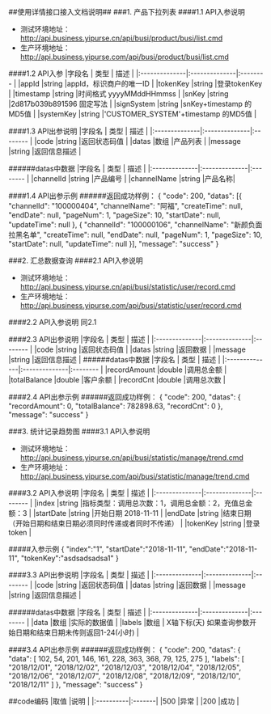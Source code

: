 ##使用详情接口接入文档说明##
###1. 产品下拉列表
####1.1 API入参说明
- 测试环境地址：http://api.business.yipurse.cn/api/busi/product/busi/list.cmd
- 生产环境地址：http://api.business.yipurse.com/api/busi/product/busi/list.cmd

####1.2 API入参
|字段名 			|	类型 		| 描述 	  	|
|:--------------|:--------------|:--------	|
|appId			|string 		|appId，标识商户的唯一ID 	|
|tokenKey		|string 		|登录tokenKey 	|
|timestamp		|string 		|时间格式 yyyyMMddHHmmss 	|
|snKey			|string 		|2d817b039b891596 固定写法 	|
|signSystem		|string 		|snKey+timestamp 的MD5值 	|
|systemKey		|string 		|'CUSTOMER_SYSTEM'+timestamp 的MD5值 	|
 
####1.3 API出参说明
|字段名 			|	类型 		| 描述 	  	|
|:--------------|:--------------|:--------	|
|code		|string 		|返回状态码值 	|
|datas		|数组 			|产品列表 |
|message		|string 		|返回信息描述 	|

######datas中数据
|字段名 			|	类型 		| 描述 	  	|
|:--------------|:--------------|:--------	|
|channelId			|string 			|产品编号 	|
|channelName		|string 			|产品名称|


####1.4 API出参示例
######返回成功样例：
	{
		"code": 200,
		"datas": [{
			"channelId": "100000404",
			"channelName": "阿福",
			"createTime": null,
			"endDate": null,
			"pageNum": 1,
			"pageSize": 10,
			"startDate": null,
			"updateTime": null
		}, {
			"channelId": "100000106",
			"channelName": "新颜负面拉黑名单",
			"createTime": null,
			"endDate": null,
			"pageNum": 1,
			"pageSize": 10,
			"startDate": null,
			"updateTime": null
		}],
		"message": "success"
	}



###2. 汇总数据查询
####2.1 API入参说明
- 测试环境地址：http://api.business.yipurse.cn/api/busi/statistic/user/record.cmd
- 生产环境地址：http://api.business.yipurse.com/api/busi/statistic/user/record.cmd

####2.2 API入参说明
同2.1

    
####2.3 API出参说明
|字段名 			|	类型 		| 描述 	  	|
|:--------------|:--------------|:--------	|
|code		|string 		|返回状态码值 	|
|datas		|string 		|返回数据 	|
|message		|string 		|返回信息描述 	|
######datas中数据
|字段名 			|	类型 		| 描述 	  	|
|:--------------|:--------------|:--------	|
|recordAmount		|double 			|调用总金额 	|
|totalBalance		|double 			|客户余额 	|
|recordCnt			|double 			|调用总次数 	|


####2.4 API出参示例
######返回成功样例：
	{
		"code": 200,
		"datas": {
			"recordAmount": 0,
			"totalBalance": 782898.63,
			"recordCnt": 0
		},
		"message": "success"
	}



###3. 统计记录趋势图
####3.1 API入参说明
- 测试环境地址：http://api.business.yipurse.cn/api/busi/statistic/manage/trend.cmd
- 生产环境地址：http://api.business.yipurse.com/api/busi/statistic/manage/trend.cmd

####3.2 API入参说明
|字段名 			|	类型 		| 描述 	  	|
|:--------------|:--------------|:--------	|
|index			|string 		|指标类型：调用总次数：1，调用总金额：2，充值总金额：3 	|
|startDate		|string 		|开始日期  2018-11-11	|
|endDate		|string 		|结束日期 （开始日期和结束日期必须同时传递或者同时不传递）	|
|tokenKey		|string 		|登录token 	|

#####入参示例
    {
		"index":"1",
		"startDate":"2018-11-11",
		"endDate":"2018-11-11",
		"tokenKey":"asdsadsadsa1"
	}

    
####3.3 API出参说明
|字段名 			|	类型 		| 描述 	  	|
|:--------------|:--------------|:--------	|
|code			|string 		|返回状态码值 	|
|datas			|string 		|返回数据 	|
|message		|string 		|返回信息描述 	|

######datas中数据
|字段名 			|	类型 		| 描述 	  	|
|:--------------|:--------------|:--------	|
|data			|数组 		|实际的数据值 	|
|labels			|数组		| X轴下标(天)  如果查询参数开始日期和结束日期未传则返回1-24(小时)	|

####3.4 API出参示例
######返回成功样例：
	{
	    "code": 200,
	    "datas": {
	        "data": [
	            102,
	            54,
	            201,
	            146,
	            161,
	            228,
	            363,
	            368,
	            79,
	            125,
	            275
	        ],
	        "labels": [
	            "2018/12/01",
	            "2018/12/02",
	            "2018/12/03",
	            "2018/12/04",
	            "2018/12/05",
	            "2018/12/06",
	            "2018/12/07",
	            "2018/12/08",
	            "2018/12/09",
	            "2018/12/10",
	            "2018/12/11"
	        ]
	    },
	    "message": "success"
	}






##code编码
|取值		|说明 	 |
|:----------|:-------|
|500		|异常	 |
|200		|成功	 |